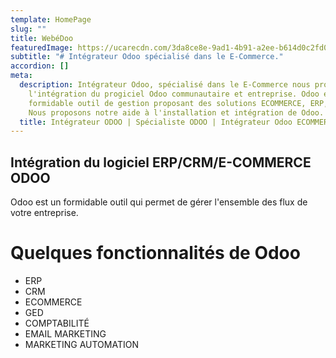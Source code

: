 ```yaml
---
template: HomePage
slug: ""
title: WebéDoo
featuredImage: https://ucarecdn.com/3da8ce8e-9ad1-4b91-a2ee-b614d0c2fd09/
subtitle: "# Intégrateur Odoo spécialisé dans le E-Commerce."
accordion: []
meta:
  description: Intégrateur Odoo, spécialisé dans le E-Commerce nous proposons
    l'intégration du progiciel Odoo communautaire et entreprise. Odoo est un
    formidable outil de gestion proposant des solutions ECOMMERCE, ERP, CRM.
    Nous proposons notre aide à l'installation et intégration de Odoo.
  title: Intégrateur ODOO | Spécialiste ODOO | Intégrateur Odoo ECOMMERCE
---
```

## Intégration du logiciel ERP/CRM/E-COMMERCE ODOO

Odoo est un formidable outil qui permet de gérer l'ensemble des flux de votre entreprise. 

# Quelques fonctionnalités de Odoo

* ERP
* CRM
* ECOMMERCE
* GED
* COMPTABILITÉ
* EMAIL MARKETING
* MARKETING AUTOMATION